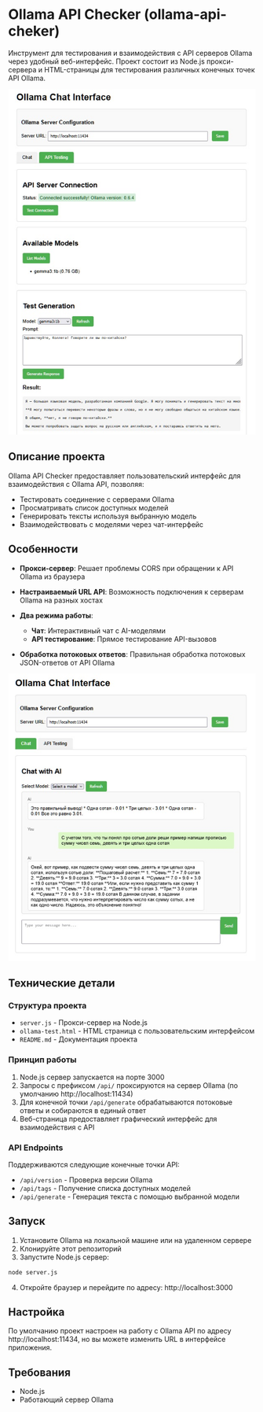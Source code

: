 # Ollama API Checker (ollama-api-cheker)

Инструмент для тестирования и взаимодействия с API серверов Ollama через удобный веб-интерфейс. Проект состоит из Node.js прокси-сервера и HTML-страницы для тестирования различных конечных точек API Ollama.

![Интерфейс Ollama API Checker](pic01.jpg)

## Описание проекта

Ollama API Checker предоставляет пользовательский интерфейс для взаимодействия с Ollama API, позволяя:

- Тестировать соединение с серверами Ollama
- Просматривать список доступных моделей
- Генерировать тексты используя выбранную модель
- Взаимодействовать с моделями через чат-интерфейс

## Особенности

- **Прокси-сервер**: Решает проблемы CORS при обращении к API Ollama из браузера
- **Настраиваемый URL API**: Возможность подключения к серверам Ollama на разных хостах
- **Два режима работы**:
  - **Чат**: Интерактивный чат с AI-моделями
  - **API тестирование**: Прямое тестирование API-вызовов

- **Обработка потоковых ответов**: Правильная обработка потоковых JSON-ответов от API Ollama

![Демонстрация чат-интерфейса с моделью](pic02.jpg)

## Технические детали

### Структура проекта

- `server.js` - Прокси-сервер на Node.js
- `ollama-test.html` - HTML страница с пользовательским интерфейсом
- `README.md` - Документация проекта

### Принцип работы

1. Node.js сервер запускается на порте 3000
2. Запросы с префиксом `/api/` проксируются на сервер Ollama (по умолчанию http://localhost:11434)
3. Для конечной точки `/api/generate` обрабатываются потоковые ответы и собираются в единый ответ
4. Веб-страница предоставляет графический интерфейс для взаимодействия с API

### API Endpoints

Поддерживаются следующие конечные точки API:
- `/api/version` - Проверка версии Ollama
- `/api/tags` - Получение списка доступных моделей
- `/api/generate` - Генерация текста с помощью выбранной модели

## Запуск

1. Установите Ollama на локальной машине или на удаленном сервере
2. Клонируйте этот репозиторий
3. Запустите Node.js сервер:
```bash
node server.js
```
4. Откройте браузер и перейдите по адресу: http://localhost:3000

## Настройка

По умолчанию проект настроен на работу с Ollama API по адресу http://localhost:11434, но вы можете изменить URL в интерфейсе приложения.

## Требования

- Node.js
- Работающий сервер Ollama
